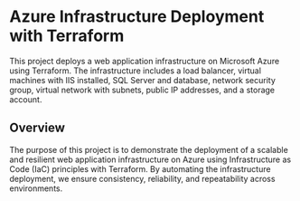 # Azure Infrastructure Deployment with Terraform

This project deploys a web application infrastructure on Microsoft Azure using Terraform. The infrastructure includes a load balancer, virtual machines with IIS installed, SQL Server and database, network security group, virtual network with subnets, public IP addresses, and a storage account.

## Overview

The purpose of this project is to demonstrate the deployment of a scalable and resilient web application infrastructure on Azure using Infrastructure as Code (IaC) principles with Terraform. By automating the infrastructure deployment, we ensure consistency, reliability, and repeatability across environments.

